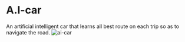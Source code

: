 # A.I-car
 An artificial intelligent car that learns all best route on each trip so as to navigate the road.
![ai-car](https://user-images.githubusercontent.com/37848504/211214438-ab5f5a1e-67af-47d9-a7e1-798aecf4588d.png)
